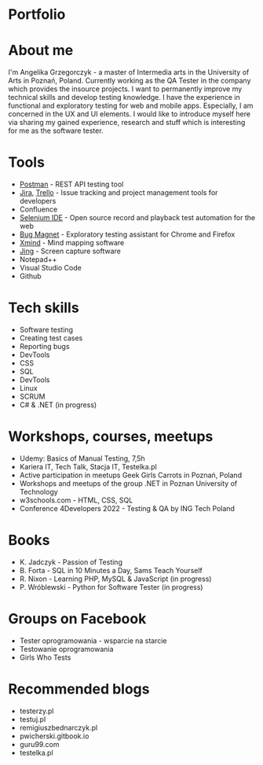 # Portfolio
# About me
I'm Angelika Grzegorczyk - a master of Intermedia arts in the University of Arts in Poznań, Poland. Currently working as the QA Tester in the company which provides the insource projects. I want to permanently improve my technical skills and develop testing knowledge. I have the experience in functional and exploratory testing for web and mobile apps. Especially, I am concerned in the UX and UI elements.
I would like to introduce myself here via sharing my gained experience, research and stuff which is interesting for me as the software tester.
# Tools
  - [Postman](https://www.postman.com/) - REST API testing tool
  - [Jira](https://www.atlassian.com/software/jira0), [Trello](https://trello.com/) - Issue tracking and project management tools for developers
  - Confluence
  - [Selenium IDE](https://chrome.google.com/webstore/detail/selenium-ide/mooikfkahbdckldjjndioackbalphokd) - Open source record and playback test automation for the       web
  - [Bug Magnet](https://chrome.google.com/webstore/detail/bug-magnet/efhedldbjahpgjcneebmbolkalbhckfi?hl=pl) - Exploratory testing assistant for Chrome and Firefox
  - [Xmind](https://www.xmind.net/) - Mind mapping software
  - [Jing](https://www.techsmith.com/jing-tool.html) - Screen capture software
  - Notepad++
  - Visual Studio Code
  - Github
# Tech skills
  - Software testing
  - Creating test cases
  - Reporting bugs
  - DevTools
  - CSS
  - SQL
  - DevTools
  - Linux
  - SCRUM
  - C# & .NET (in progress)
# Workshops, courses, meetups
  - Udemy: Basics of Manual Testing, 7,5h
  - Kariera IT, Tech Talk, Stacja IT, Testelka.pl
  - Active participation in meetups Geek Girls Carrots in Poznań, Poland
  - Workshops and meetups of the group .NET in Poznan University of Technology
  - w3schools.com - HTML, CSS, SQL
  - Conference 4Developers 2022 - Testing & QA by ING Tech Poland
# Books
  - K. Jadczyk - Passion of Testing
  - B. Forta - SQL in 10 Minutes a Day, Sams Teach Yourself
  - R. Nixon - Learning PHP, MySQL & JavaScript (in progress)
  - P. Wróblewski - Python for Software Tester (in progress)
# Groups on Facebook
  - Tester oprogramowania - wsparcie na starcie
  - Testowanie oprogramowania
  - Girls Who Tests
# Recommended blogs
  - testerzy.pl
  - testuj.pl
  - remigiuszbednarczyk.pl
  - pwicherski.gitbook.io
  - guru99.com
  - testelka.pl
